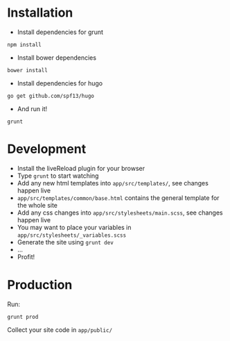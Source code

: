 Installation
============

* Install dependencies for grunt

```
npm install
```

* Install bower dependencies

```
bower install
```

* Install dependencies for hugo

```
go get github.com/spf13/hugo
```

* And run it!

```
grunt
```



Development
==========

* Install the liveReload plugin for your browser
* Type `grunt` to start watching
* Add any new html templates into `app/src/templates/`, see changes happen live
* `app/src/templates/common/base.html` contains the general template for the whole site
* Add any css changes into `app/src/stylesheets/main.scss`, see changes happen live
* You may want to place your variables in `app/src/stylesheets/_variables.scss`
* Generate the site using `grunt dev`
* ...
* Profit!


Production
==========

Run:

```
grunt prod
```

Collect your site code in `app/public/`
